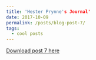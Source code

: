 ```yaml
---
title: 'Hester Prynne's Journal'
date: 2017-10-09
permalink: /posts/blog-post-7/
tags:
  - cool posts
---
```


<a href = "http://chengguo2000.github.io/files/Blog-Posts/7_-_Hester_Prynne's_Journal.pdf">Download post 7 here</a>